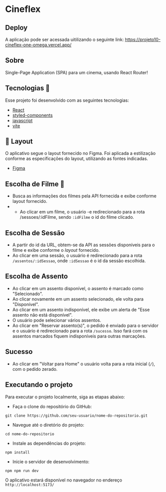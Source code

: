 # Cineflex

## Deploy
A aplicação pode ser acessada uitilizando o seguinte link: https://projeto10-cineflex-one-omega.vercel.app/

## Sobre
Single-Page Application (SPA) para um cinema, usando React Router! 

## Tecnologias 🚀

Esse projeto foi desenvolvido com as seguintes tecnologias:

- [React](https://react.dev/)
- [styled-components](https://styled-components.com/)
- [javascript](https://www.javascript.com/)
- [vite](https://vitejs.dev/)


## 🎨 Layout 

O aplicativo segue o layout fornecido no Figma. Foi aplicada a estilização conforme as especificações do layout, utilizando as fontes indicadas.

- [Figma](https://www.figma.com/file/xt4dsKrSryDMuTaSaEBuwV/Cineflex?type=design&node-id=0-1&t=0khHo9d6YtsX9PCX-0) 


## Escolha de Filme 🔀

- Busca as informações dos filmes pela API fornecida e exibe conforme layout fornecido.
- - Ao clicar em um filme, o usuário -e redirecionado para a rota /sessoes/:idFilme, sendo `:idFilme` o id do filme clicado.

## Escolha de Sessão

- A partir do id da URL, obtem-se da API as sessões disponíveis para o filme e exibe conforme o *layout* fornecido.
- Ao clicar em uma sessão, o usuário é redirecionado para a rota `/assentos/:idSessao`, onde `:idSessao` é o id da sessão escolhida.

## Escolha de Assento

- Ao clicar em um assento disponível, o assento é marcado como "Selecionado".
- Ao clicar novamente em um assento selecionado, ele volta para "Disponível".
- Ao clicar em um assento indisponível, ele exibe um alerta de "Esse assento não está disponível".
- O usuário pode selecionar vários assentos.
- Ao clicar em "Reservar assento(s)", o pedido é enviado para o servidor e o usuário é redirecionado para a rota `/sucesso`.  Isso fará com os assentos marcados fiquem indisponíveis para outras marcações.
 
## Sucesso

- Ao clicar em "Voltar para Home" o usuário volta para a rota inicial (`/`), com o pedido zerado.

## Executando o projeto
Para executar o projeto localmente, siga as etapas abaixo:

- Faça o clone do repositório do GitHub:

```
git clone https://github.com/seu-usuario/nome-do-repositorio.git
```

- Navegue até o diretório do projeto:

```
cd nome-do-repositorio
```

- Instale as dependências do projeto:

```
npm install
```

- Inicie o servidor de desenvolvimento:

```
npm npm run dev
```

O aplicativo estará disponível no navegador no endereço ` http://localhost:5173/`
